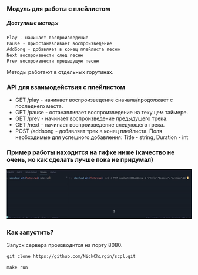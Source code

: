 ### Модуль для работы с плейлистом

##### Доступные методы

    Play - начинает воспроизведение
    Pause - приостанавливает воспроизведение
    AddSong - добавляет в конец плейлиста песню
    Next воспроизвести след песню
    Prev воспроизвести предыдущую песню

Методы работают в отдельных горутинах.

### API для взаимодействия с плейлистом

* GET /play - начинает воспроизведение сначала/продолжает с последнего места.
* GET /pause - останавливает воспроизведение на текущем таймере.
* GET /prev - начинает воспроизведение предыдущего трека.
* GET /next - начинает воспроизведение следующего трека.
* POST /addsong - добавляет трек в конец плейлиста. Поля необходимые для успешного добавления: Title - string, Duration - int

### Пример работы находится на гифке ниже (качество не очень, но как сделать лучше пока не придумал)

![How it works](https://raw.githubusercontent.com/NickChirgin/scpl/master/gi.gif)

### Как запустить?
Запуск сервера производится на порту 8080.
```
git clone https://github.com/NickChirgin/scpl.git
```

```
make run
```
